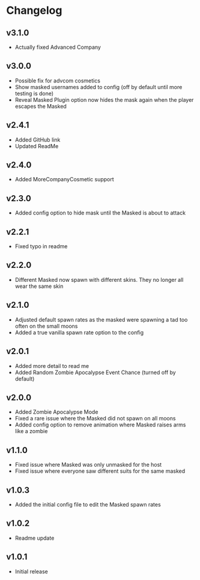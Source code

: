 # Changelog
## v3.1.0
- Actually fixed Advanced Company

## v3.0.0
- Possible fix for advcom cosmetics
- Show masked usernames added to config (off by default until more testing is done)
- Reveal Masked Plugin option now hides the mask again when the player escapes the Masked

## v2.4.1
- Added GitHub link
- Updated ReadMe

## v2.4.0 
- Added MoreCompanyCosmetic support

## v2.3.0
- Added config option to hide mask until the Masked is about to attack
## v2.2.1
- Fixed typo in readme

## v2.2.0
- Different Masked now spawn with different skins. They no longer all wear the same skin

## v2.1.0
- Adjusted default spawn rates as the masked were spawning a tad too often on the small moons
- Added a true vanilla spawn rate option to the config

## v2.0.1
- Added more detail to read me
- Added Random Zombie Apocalypse Event Chance (turned off by default)

## v2.0.0
- Added Zombie Apocalypse Mode
- Fixed a rare issue where the Masked did not spawn on all moons
- Added config option to remove animation where Masked raises arms like a zombie

## v1.1.0
- Fixed issue where Masked was only unmasked for the host
- Fixed issue where everyone saw different suits for the same masked

## v1.0.3
- Added the initial config file to edit the Masked spawn rates

## v1.0.2
- Readme update

## v1.0.1
- Initial release